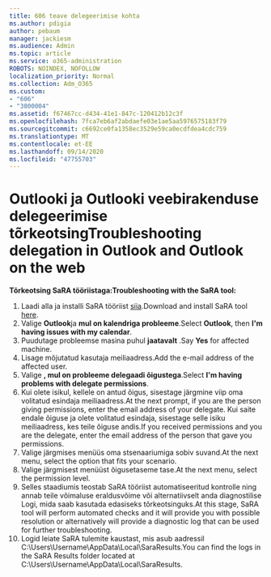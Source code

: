 ```yaml
---
title: 606 teave delegeerimise kohta
ms.author: pdigia
author: pebaum
manager: jackiesm
ms.audience: Admin
ms.topic: article
ms.service: o365-administration
ROBOTS: NOINDEX, NOFOLLOW
localization_priority: Normal
ms.collection: Adm_O365
ms.custom:
- "606"
- "3800004"
ms.assetid: f67467cc-d434-41e1-847c-120412b12c3f
ms.openlocfilehash: 7fca7eb6af2abdaefe03e1ae5aa5976575183f79
ms.sourcegitcommit: c6692ce0fa1358ec3529e59ca0ecdfdea4cdc759
ms.translationtype: MT
ms.contentlocale: et-EE
ms.lasthandoff: 09/14/2020
ms.locfileid: "47755703"
---
```

# <a name="troubleshooting-delegation-in-outlook-and-outlook-on-the-web"></a><span data-ttu-id="b044e-102">Outlooki ja Outlooki veebirakenduse delegeerimise tõrkeotsing</span><span class="sxs-lookup"><span data-stu-id="b044e-102">Troubleshooting delegation in Outlook and Outlook on the web</span></span>

<span data-ttu-id="b044e-103">**Tõrkeotsing SaRA tööriistaga:**</span><span class="sxs-lookup"><span data-stu-id="b044e-103">**Troubleshooting with the SaRA tool:**</span></span>

1. <span data-ttu-id="b044e-104">Laadi alla ja installi SaRA tööriist [siia](https://aka.ms/SaRA-SkypeForBusinessSignIn).</span><span class="sxs-lookup"><span data-stu-id="b044e-104">Download and install SaRA tool [here](https://aka.ms/SaRA-SkypeForBusinessSignIn).</span></span>
1. <span data-ttu-id="b044e-105">Valige **Outlook**ja **mul on kalendriga probleeme**.</span><span class="sxs-lookup"><span data-stu-id="b044e-105">Select **Outlook**, then **I'm having issues with my calendar**.</span></span>
1. <span data-ttu-id="b044e-106">Puudutage probleemse masina puhul **jaatavalt** .</span><span class="sxs-lookup"><span data-stu-id="b044e-106">Say **Yes** for affected machine.</span></span>
1. <span data-ttu-id="b044e-107">Lisage mõjutatud kasutaja meiliaadress.</span><span class="sxs-lookup"><span data-stu-id="b044e-107">Add the e-mail address of the affected user.</span></span>
1. <span data-ttu-id="b044e-108">Valige **, mul on probleeme delegaadi õigustega**.</span><span class="sxs-lookup"><span data-stu-id="b044e-108">Select **I'm having problems with delegate permissions**.</span></span>
1. <span data-ttu-id="b044e-109">Kui olete isikul, kellele on antud õigus, sisestage järgmine viip oma volitatud esindaja meiliaadress.</span><span class="sxs-lookup"><span data-stu-id="b044e-109">At the next prompt, if you are the person giving permissions, enter the email address of your delegate.</span></span> <span data-ttu-id="b044e-110">Kui saite endale õiguse ja olete volitatud esindaja, sisestage selle isiku meiliaadress, kes teile õiguse andis.</span><span class="sxs-lookup"><span data-stu-id="b044e-110">If you received permissions and you are the delegate, enter the email address of the person that gave you permissions.</span></span>
1. <span data-ttu-id="b044e-111">Valige järgmises menüüs oma stsenaariumiga sobiv suvand.</span><span class="sxs-lookup"><span data-stu-id="b044e-111">At the next menu, select the option that fits your scenario.</span></span>
1. <span data-ttu-id="b044e-112">Valige järgmisest menüüst õigusetaseme tase.</span><span class="sxs-lookup"><span data-stu-id="b044e-112">At the next menu, select the permission level.</span></span>
1. <span data-ttu-id="b044e-113">Selles staadiumis teostab SaRA tööriist automatiseeritud kontrolle ning annab teile võimaluse eraldusvõime või alternatiivselt anda diagnostilise Logi, mida saab kasutada edasiseks tõrkeotsinguks.</span><span class="sxs-lookup"><span data-stu-id="b044e-113">At this stage, SaRA tool will perform automated checks and it will provide you with possible resolution or alternatively will provide a diagnostic log that can be used for further troubleshooting.</span></span>
1. <span data-ttu-id="b044e-114">Logid leiate SaRA tulemite kaustast, mis asub aadressil C:\Users\Username\AppData\Local\SaraResults.</span><span class="sxs-lookup"><span data-stu-id="b044e-114">You can find the logs in the SaRA Results folder located at C:\Users\Username\AppData\Local\SaraResults.</span></span>
